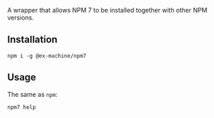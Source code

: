 A wrapper that allows NPM 7 to be installed together with other NPM versions.

## Installation

```
npm i -g @ex-machine/npm7
```

## Usage

The same as `npm`:
```
npm7 help
```
	